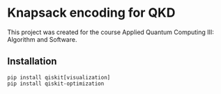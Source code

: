 # Knapsack encoding for QKDThis project was created for the course Applied Quantum Computing III: Algorithm and Software.## Installation```pip install qiskit[visualization]pip install qiskit-optimization```